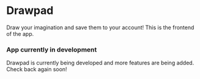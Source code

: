 # Drawpad
Draw your imagination and save them to your account!
This is the frontend of the app.


### App currently in development
Drawpad is currently being developed and more features are being added. Check back again soon!
